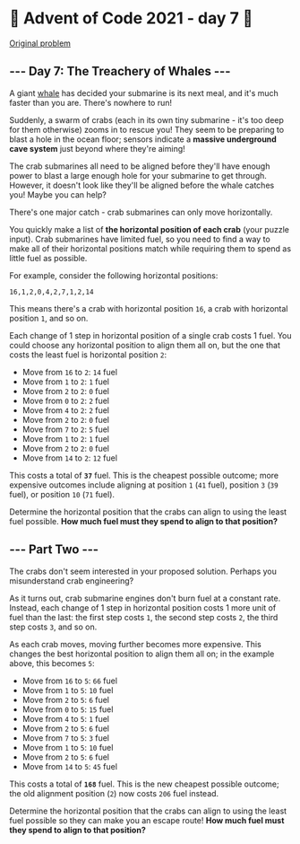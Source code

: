 # 🎄 Advent of Code 2021 - day 7 🎄

[Original problem](https://adventofcode.com/2021/day/7)

<article class="day-desc"><h2>--- Day 7: The Treachery of Whales ---</h2><p>A giant <a href="https://en.wikipedia.org/wiki/Sperm_whale" target="_blank">whale</a> has decided your submarine is its next meal, and it's much faster than you are. There's nowhere to run!</p>
<p>Suddenly, a swarm of crabs (each in its own tiny submarine - it's too deep for them otherwise) zooms in to rescue you! They seem to be preparing to blast a hole in the ocean floor; sensors indicate a <strong>massive underground cave system</strong> just beyond where they're aiming!</p>
<p>The crab submarines all need to be aligned before they'll have enough power to blast a large enough hole for your submarine to get through. However, it doesn't look like they'll be aligned before the whale catches you! Maybe you can help?</p>
<p>There's one major catch - crab submarines can only move horizontally.</p>
<p>You quickly make a list of <strong>the horizontal position of each crab</strong> (your puzzle input). Crab submarines have limited fuel, so you need to find a way to make all of their horizontal positions match while requiring them to spend as little fuel as possible.</p>
<p>For example, consider the following horizontal positions:</p>
<pre><code>16,1,2,0,4,2,7,1,2,14</code></pre>
<p>This means there's a crab with horizontal position <code>16</code>, a crab with horizontal position <code>1</code>, and so on.</p>
<p>Each change of 1 step in horizontal position of a single crab costs 1 fuel. You could choose any horizontal position to align them all on, but the one that costs the least fuel is horizontal position <code>2</code>:</p>
<ul>
<li>Move from <code>16</code> to <code>2</code>: <code>14</code> fuel</li>
<li>Move from <code>1</code> to <code>2</code>: <code>1</code> fuel</li>
<li>Move from <code>2</code> to <code>2</code>: <code>0</code> fuel</li>
<li>Move from <code>0</code> to <code>2</code>: <code>2</code> fuel</li>
<li>Move from <code>4</code> to <code>2</code>: <code>2</code> fuel</li>
<li>Move from <code>2</code> to <code>2</code>: <code>0</code> fuel</li>
<li>Move from <code>7</code> to <code>2</code>: <code>5</code> fuel</li>
<li>Move from <code>1</code> to <code>2</code>: <code>1</code> fuel</li>
<li>Move from <code>2</code> to <code>2</code>: <code>0</code> fuel</li>
<li>Move from <code>14</code> to <code>2</code>: <code>12</code> fuel</li>
</ul>
<p>This costs a total of <code><strong>37</strong></code> fuel. This is the cheapest possible outcome; more expensive outcomes include aligning at position <code>1</code> (<code>41</code> fuel), position <code>3</code> (<code>39</code> fuel), or position <code>10</code> (<code>71</code> fuel).</p>
<p>Determine the horizontal position that the crabs can align to using the least fuel possible. <strong>How much fuel must they spend to align to that position?</strong></p>
</article>

<article class="day-desc"><h2 id="part2">--- Part Two ---</h2><p>The crabs don't seem interested in your proposed solution. Perhaps you misunderstand crab engineering?</p>
<p>As it turns out, crab submarine engines <span title="This appears to be due to the modial interaction of magneto-reluctance and capacitive duractance.">don't burn fuel at a constant rate</span>. Instead, each change of 1 step in horizontal position costs 1 more unit of fuel than the last: the first step costs <code>1</code>, the second step costs <code>2</code>, the third step costs <code>3</code>, and so on.</p>
<p>As each crab moves, moving further becomes more expensive. This changes the best horizontal position to align them all on; in the example above, this becomes <code>5</code>:</p>
<ul>
<li>Move from <code>16</code> to <code>5</code>: <code>66</code> fuel</li>
<li>Move from <code>1</code> to <code>5</code>: <code>10</code> fuel</li>
<li>Move from <code>2</code> to <code>5</code>: <code>6</code> fuel</li>
<li>Move from <code>0</code> to <code>5</code>: <code>15</code> fuel</li>
<li>Move from <code>4</code> to <code>5</code>: <code>1</code> fuel</li>
<li>Move from <code>2</code> to <code>5</code>: <code>6</code> fuel</li>
<li>Move from <code>7</code> to <code>5</code>: <code>3</code> fuel</li>
<li>Move from <code>1</code> to <code>5</code>: <code>10</code> fuel</li>
<li>Move from <code>2</code> to <code>5</code>: <code>6</code> fuel</li>
<li>Move from <code>14</code> to <code>5</code>: <code>45</code> fuel</li>
</ul>
<p>This costs a total of <code><strong>168</strong></code> fuel. This is the new cheapest possible outcome; the old alignment position (<code>2</code>) now costs <code>206</code> fuel instead.</p>
<p>Determine the horizontal position that the crabs can align to using the least fuel possible so they can make you an escape route! <strong>How much fuel must they spend to align to that position?</strong></p>
</article>
